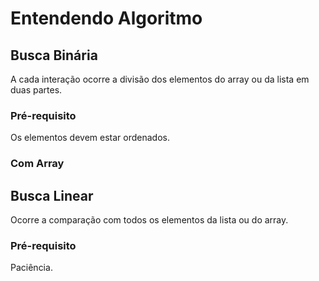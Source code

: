 # Entendendo Algoritmo


## Busca Binária
A cada interação ocorre a divisão dos elementos do array ou da lista em duas partes. 

### Pré-requisito
Os elementos devem estar ordenados.

### Com Array

## Busca Linear
Ocorre a comparação com todos os elementos da lista ou do array.

### Pré-requisito
Paciência.